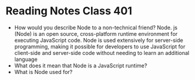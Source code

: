 # Reading Notes Class 401

- How would you describe Node to a non-technical friend? Node. js (Node) is an open source, cross-platform runtime environment for executing JavaScript code. Node is used extensively for server-side programming, making it possible for developers to use JavaScript for client-side and server-side code without needing to learn an additional language
- What does it mean that Node is a JavaScript runtime?
- What is Node used for?

